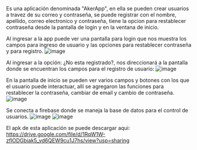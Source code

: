 Es una aplicación denominada "AkerApp", en ella se pueden crear usuarios a travez de su correo y contraseña, se puede registrar con el nombre, apellido, correo electronico y contraseña, tiene la opcion para restablecer contraseña desde la pantalla de login y en la ventana de inicio. 

Al ingresar a la app puede ver una pantalla para login que nos muestra los campos para ingreso de usuario 
y las opciones para restablecer contraseña y para registro.
![image](https://user-images.githubusercontent.com/53588767/113199756-1c3ee680-922d-11eb-92bd-debf7c53d4b1.jpeg)

Al ingresar a la opción: ¿No esta registrado?, nos direccionará a la pantalla donde se encuentran los campos para el registro de usuario:
![image](https://user-images.githubusercontent.com/53588767/113202141-03840000-9230-11eb-8481-222e6897679b.jpeg)



En la pantalla de inicio se pueden ver varios campos y botones con los que el usuario puede interactuar,
allí se agregaron las funciones para restablecer la contraseña, cambiar de email y cambio de contraseña.
![image](https://user-images.githubusercontent.com/53588767/113199910-498b9480-922d-11eb-93d6-9059fb6d9b33.jpeg)


Se conecta a firebase donde se maneja la base de datos para el control de usuarios. 
![image](https://user-images.githubusercontent.com/53588767/113199655-003b4500-922d-11eb-8ad1-67d1f0579e48.png)
![image](https://user-images.githubusercontent.com/53588767/113200168-9bccb580-922d-11eb-91a2-766c9e168983.png)


El apk de esta aplicación se puede descargar aqui: https://drive.google.com/file/d/1RqW1W-zflODGbiak5_vd6QEW9cu1J7hs/view?usp=sharing
